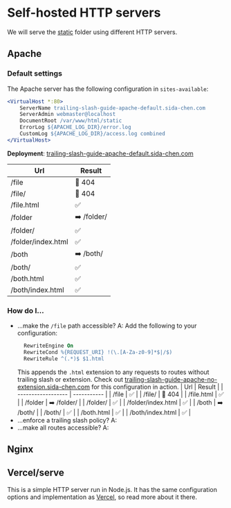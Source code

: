 # Self-hosted HTTP servers

We will serve the [static](../static) folder using different HTTP servers.

## Apache

### Default settings

The Apache server has the following configuration in `sites-available`:

```apache
<VirtualHost *:80>
	ServerName trailing-slash-guide-apache-default.sida-chen.com
	ServerAdmin webmaster@localhost
	DocumentRoot /var/www/html/static
	ErrorLog ${APACHE_LOG_DIR}/error.log
	CustomLog ${APACHE_LOG_DIR}/access.log combined
</VirtualHost>
```

**Deployment**: [trailing-slash-guide-apache-default.sida-chen.com](http://trailing-slash-guide-apache-default.sida-chen.com)

| Url                | Result      |
| ------------------ | ----------- |
| /file              | 💢 404      |
| /file/             | 💢 404      |
| /file.html         | ✅          |
| /folder            | ➡️ /folder/  |
| /folder/           | ✅          |
| /folder/index.html | ✅          |
| /both              | ➡️ /both/    |
| /both/             | ✅          |
| /both.html         | ✅          |
| /both/index.html   | ✅          |

### How do I...

- ...make the `/file` path accessible?
  A: Add the following to your configuration:
  ```apache
	RewriteEngine On
	RewriteCond %{REQUEST_URI} !(\.[A-Za-z0-9]*$|/$)
	RewriteRule ^(.*)$ $1.html
  ```
  This appends the `.html` extension to any requests to routes without trailing slash or extension. Check out [trailing-slash-guide-apache-no-extension.sida-chen.com](http://trailing-slash-guide-apache-no-extension.sida-chen.com) for this configuration in action.
  | Url                | Result      |
  | ------------------ | ----------- |
  | /file              | ✅          |
  | /file/             | 💢 404      |
  | /file.html         | ✅          |
  | /folder            | ➡️ /folder/  |
  | /folder/           | ✅          |
  | /folder/index.html | ✅          |
  | /both              | ➡️ /both/    |
  | /both/             | ✅          |
  | /both.html         | ✅          |
  | /both/index.html   | ✅          |
- ...enforce a trailing slash policy?
  A: <!-- TODO -->
- ...make all routes accessible?
  A: <!-- TODO -->

## Nginx

<!-- TODO -->

## Vercel/serve

This is a simple HTTP server run in Node.js. It has the same configuration options and implementation as [Vercel](./Hosting-Providers.md#Vercel), so read more about it there.
